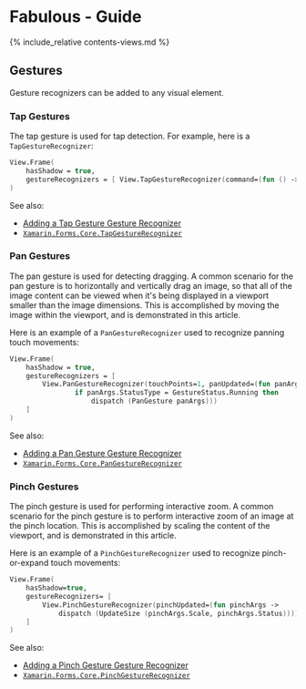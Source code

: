 Fabulous - Guide
=======

{% include_relative contents-views.md %}

Gestures
-------------------

Gesture recognizers can be added to any visual element.

### Tap Gestures

The tap gesture is used for tap detection.  For example, here is a `TapGestureRecognizer`:

```fsharp
View.Frame(
    hasShadow = true,
    gestureRecognizers = [ View.TapGestureRecognizer(command=(fun () -> dispatch FrameTapped)) ]
)
```

See also:

* [Adding a Tap Gesture Gesture Recognizer](https://docs.microsoft.com/en-us/xamarin/xamarin-forms/app-fundamentals/gestures/tap)
* [`Xamarin.Forms.Core.TapGestureRecognizer`](https://docs.microsoft.com/en-us/dotnet/api/Xamarin.Forms.TapGestureRecognizer)

### Pan Gestures

The pan gesture is used for detecting dragging. A common scenario for the pan gesture is to horizontally and vertically drag an image, so that all of the image content can be viewed when it's being displayed in a viewport smaller than the image dimensions. This is accomplished by moving the image within the viewport, and is demonstrated in this article.

Here is an example of a `PanGestureRecognizer` used to recognize panning touch movements:

```fsharp
View.Frame(
    hasShadow = true,
    gestureRecognizers = [
        View.PanGestureRecognizer(touchPoints=1, panUpdated=(fun panArgs ->
                if panArgs.StatusType = GestureStatus.Running then
                    dispatch (PanGesture panArgs)))
    ]
)
```

See also:

* [Adding a Pan Gesture Gesture Recognizer](https://docs.microsoft.com/en-us/xamarin/xamarin-forms/app-fundamentals/gestures/pan)
* [`Xamarin.Forms.Core.PanGestureRecognizer`](https://docs.microsoft.com/en-us/dotnet/api/Xamarin.Forms.PanGestureRecognizer)

### Pinch Gestures

The pinch gesture is used for performing interactive zoom. A common scenario for the pinch gesture is to perform interactive zoom of an image at the pinch location. This is accomplished by scaling the content of the viewport, and is demonstrated in this article.

Here is an example of a `PinchGestureRecognizer` used to recognize pinch-or-expand touch movements:

```fsharp
View.Frame(
    hasShadow=true,
    gestureRecognizers= [
        View.PinchGestureRecognizer(pinchUpdated=(fun pinchArgs ->
            dispatch (UpdateSize (pinchArgs.Scale, pinchArgs.Status))))
    ]
)
```

See also:

* [Adding a Pinch Gesture Gesture Recognizer](https://docs.microsoft.com/en-us/xamarin/xamarin-forms/app-fundamentals/gestures/pinch)
* [`Xamarin.Forms.Core.PinchGestureRecognizer`](https://docs.microsoft.com/en-us/dotnet/api/Xamarin.Forms.PinchGestureRecognizer)
